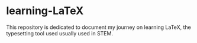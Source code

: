 # learning-LaTeX
This repository is dedicated to document my journey on learning LaTeX, the typesetting tool used usually used in STEM.
